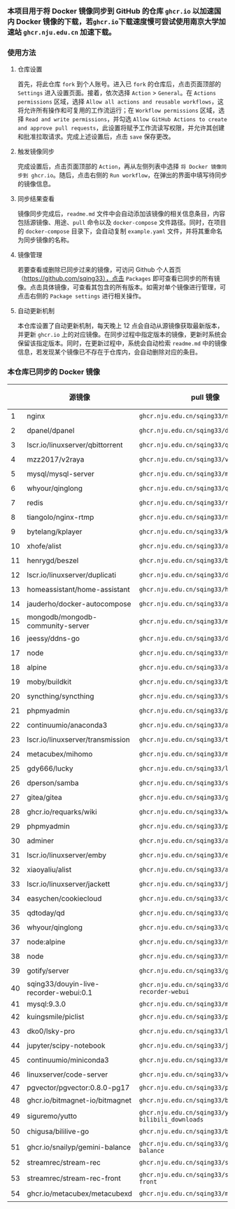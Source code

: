 ### 本项目用于将 Docker 镜像同步到 GitHub 的仓库 `ghcr.io` 以加速国内 Docker 镜像的下载，若`ghcr.io`下载速度慢可尝试使用南京大学加速站 `ghcr.nju.edu.cn` 加速下载。

### 使用方法

1. 仓库设置

   首先，将此仓库 `fork` 到个人账号。进入已 `fork` 的仓库后，点击页面顶部的 `Settings` 进入设置页面。接着，依次选择 `Action` > `General`。在 `Actions permissions` 区域，选择 `Allow all actions and reusable workflows`，这将允许所有操作和可复用的工作流运行；在 `Workflow permissions` 区域，选择 `Read and write permissions`，并勾选 `Allow GitHub Actions to create and approve pull requests`，此设置将赋予工作流读写权限，并允许其创建和批准拉取请求。完成上述设置后，点击 `save` 保存更改。

2. 触发镜像同步

   完成设置后，点击页面顶部的 `Action`，再从左侧列表中选择 `将 Docker 镜像同步到 ghcr.io`。随后，点击右侧的 `Run workflow`，在弹出的界面中填写待同步的镜像信息。

3. 同步结果查看

   镜像同步完成后，`readme.md` 文件中会自动添加该镜像的相关信息条目，内容包括源镜像、用途、`pull` 命令以及 `docker-compose` 文件路径。同时，在项目的 `docker-compose` 目录下，会自动复制 `example.yaml` 文件，并将其重命名为同步镜像的名称。

4. 镜像管理

   若要查看或删除已同步过来的镜像，可访问 Github 个人首页（https://github.com/sqing33），点击 `Packages` 即可查看已同步的所有镜像。点击具体镜像，可查看其包含的所有版本。如需对单个镜像进行管理，可点击右侧的 `Package settings` 进行相关操作。

5. 自动更新机制

   本仓库设置了自动更新机制，每天晚上 12 点会自动从源镜像获取最新版本，并更新 `ghcr.io` 上的对应镜像。在同步过程中指定版本的镜像，更新时系统会保留该指定版本。同时，在更新过程中，系统会自动检索 `readme.md` 中的镜像信息，若发现某个镜像已不存在于仓库内，会自动删除对应的条目。

### 本仓库已同步的 Docker 镜像

|   | 源镜像 | pull 镜像 | docker-compose | 同步 |
| ---- | -------- | --------- | -------------- | ---- |
| 1   | nginx                                  | `ghcr.nju.edu.cn/sqing33/nginx`                      | [yaml](https://github.com/sqing33/docker-image-sync/blob/main/docker-compose/nginx.yaml)                      | ✔️   |
| 2   | dpanel/dpanel                          | `ghcr.nju.edu.cn/sqing33/dpanel`                     | [yaml](https://github.com/sqing33/docker-image-sync/blob/main/docker-compose/dpanel.yaml)                     | ✔️   |
| 3   | lscr.io/linuxserver/qbittorrent        | `ghcr.nju.edu.cn/sqing33/qbittorrent`                | [yaml](https://github.com/sqing33/docker-image-sync/blob/main/docker-compose/qbittorrent.yaml)                | ✔️   |
| 4   | mzz2017/v2raya                         | `ghcr.nju.edu.cn/sqing33/v2raya`                     | [yaml](https://github.com/sqing33/docker-image-sync/blob/main/docker-compose/v2raya.yaml)                     | ✔️   |
| 5   | mysql/mysql-server                     | `ghcr.nju.edu.cn/sqing33/mysql`                      | [yaml](https://github.com/sqing33/docker-image-sync/blob/main/docker-compose/mysql.yaml)                      | ✔️   |
| 6   | whyour/qinglong                        | `ghcr.nju.edu.cn/sqing33/qinglong`                   | [yaml](https://github.com/sqing33/docker-image-sync/blob/main/docker-compose/qinglong.yaml)                   | ✔️   |
| 7   | redis                                  | `ghcr.nju.edu.cn/sqing33/redis`                      | [yaml](https://github.com/sqing33/docker-image-sync/blob/main/docker-compose/redis.yaml)                      | ✔️   |
| 8   | tiangolo/nginx-rtmp                    | `ghcr.nju.edu.cn/sqing33/nginx-rtmp`                 | [yaml](https://github.com/sqing33/docker-image-sync/blob/main/docker-compose/nginx-rtmp.yaml)                 | ✔️   |
| 9   | bytelang/kplayer                       | `ghcr.nju.edu.cn/sqing33/kplayer`                    | [yaml](https://github.com/sqing33/docker-image-sync/blob/main/docker-compose/kplayer.yaml)                    | ✔️   |
| 10  | xhofe/alist                            | `ghcr.nju.edu.cn/sqing33/alist`                      | [yaml](https://github.com/sqing33/docker-image-sync/blob/main/docker-compose/alist.yaml)                      | ✔️   |
| 11  | henrygd/beszel                         | `ghcr.nju.edu.cn/sqing33/beszel`                     | [yaml](https://github.com/sqing33/docker-image-sync/blob/main/docker-compose/beszel.yaml)                     | ✔️   |
| 12  | lscr.io/linuxserver/duplicati          | `ghcr.nju.edu.cn/sqing33/duplicati`                  | [yaml](https://github.com/sqing33/docker-image-sync/blob/main/docker-compose/duplicati.yaml)                  | ✔️   |
| 13  | homeassistant/home-assistant           | `ghcr.nju.edu.cn/sqing33/homeassistant`              | [yaml](https://github.com/sqing33/docker-image-sync/blob/main/docker-compose/homeassistant.yaml)              | ✔️   |
| 14  | jauderho/docker-autocompose            | `ghcr.nju.edu.cn/sqing33/autocompose`                | [yaml](https://github.com/sqing33/docker-image-sync/blob/main/docker-compose/autocompose.yaml)                | ✔️   |
| 15  | mongodb/mongodb-community-server       | `ghcr.nju.edu.cn/sqing33/mongodb`                    | [yaml](https://github.com/sqing33/docker-image-sync/blob/main/docker-compose/mongodb.yaml)                    | ✔️   |
| 16  | jeessy/ddns-go                         | `ghcr.nju.edu.cn/sqing33/ddns-go`                    | [yaml](https://github.com/sqing33/docker-image-sync/blob/main/docker-compose/ddns-go.yaml)                    | ✔️   |
| 17  | node                                   | `ghcr.nju.edu.cn/sqing33/node`                       | [yaml](https://github.com/sqing33/docker-image-sync/blob/main/docker-compose/node.yaml)                       | ✔️   |
| 18  | alpine                                 | `ghcr.nju.edu.cn/sqing33/alpine`                     | [yaml](https://github.com/sqing33/docker-image-sync/blob/main/docker-compose/alpine.yaml)                     | ✔️   |
| 19  | moby/buildkit                          | `ghcr.nju.edu.cn/sqing33/buildkit`                   | [yaml](https://github.com/sqing33/docker-image-sync/blob/main/docker-compose/buildkit.yaml)                   | ✔️   |
| 20  | syncthing/syncthing                    | `ghcr.nju.edu.cn/sqing33/syncthing`                  | [yaml](https://github.com/sqing33/docker-image-sync/blob/main/docker-compose/syncthing.yaml)                  | ✔️   |
| 21  | phpmyadmin                             | `ghcr.nju.edu.cn/sqing33/phpmyadmin`                 | [yaml](https://github.com/sqing33/docker-image-sync/blob/main/docker-compose/phpmyadmin.yaml)                 | ✔️   |
| 22  | continuumio/anaconda3                  | `ghcr.nju.edu.cn/sqing33/anaconda3`                  | [yaml](https://github.com/sqing33/docker-image-sync/blob/main/docker-compose/anaconda3.yaml)                  | ✔️   |
| 23  | lscr.io/linuxserver/transmission       | `ghcr.nju.edu.cn/sqing33/transmission`               | [yaml](https://github.com/sqing33/docker-image-sync/blob/main/docker-compose/transmission.yaml)               | ✔️   |
| 24  | metacubex/mihomo                       | `ghcr.nju.edu.cn/sqing33/mihomo`                     | [yaml](https://github.com/sqing33/docker-image-sync/blob/main/docker-compose/mihomo.yaml)                     | ✔️   |
| 25  | gdy666/lucky                           | `ghcr.nju.edu.cn/sqing33/lucky`                      | [yaml](https://github.com/sqing33/docker-image-sync/blob/main/docker-compose/lucky.yaml)                      | ✔️   |
| 26  | dperson/samba                          | `ghcr.nju.edu.cn/sqing33/samba`                      | [yaml](https://github.com/sqing33/docker-image-sync/blob/main/docker-compose/samba.yaml)                      | ✔️   |
| 27  | gitea/gitea                            | `ghcr.nju.edu.cn/sqing33/gitea`                      | [yaml](https://github.com/sqing33/docker-image-sync/blob/main/docker-compose/gitea.yaml)                      | ✔️   |
| 28  | ghcr.io/requarks/wiki                  | `ghcr.nju.edu.cn/sqing33/wiki`                       | [yaml](https://github.com/sqing33/docker-image-sync/blob/main/docker-compose/wiki.yaml)                       | ✔️   |
| 29  | phpmyadmin                             | `ghcr.nju.edu.cn/sqing33/phpmyadmin`                 | [yaml](https://github.com/sqing33/docker-image-sync/blob/main/docker-compose/phpmyadmin.yaml)                 | ✔️   |
| 30  | adminer                                | `ghcr.nju.edu.cn/sqing33/adminer`                    | [yaml](https://github.com/sqing33/docker-image-sync/blob/main/docker-compose/adminer.yaml)                    | ✔️   |
| 31  | lscr.io/linuxserver/emby               | `ghcr.nju.edu.cn/sqing33/emby`                       | [yaml](https://github.com/sqing33/docker-image-sync/blob/main/docker-compose/emby.yaml)                       | ✔️   |
| 32  | xiaoyaliu/alist                        | `ghcr.nju.edu.cn/sqing33/alist`                      | [yaml](https://github.com/sqing33/docker-image-sync/blob/main/docker-compose/alist.yaml)                      | ✔️   |
| 33  | lscr.io/linuxserver/jackett            | `ghcr.nju.edu.cn/sqing33/jackett`                    | [yaml](https://github.com/sqing33/docker-image-sync/blob/main/docker-compose/jackett.yaml)                    | ✔️   |
| 34  | easychen/cookiecloud                   | `ghcr.nju.edu.cn/sqing33/cookiecloud`                | [yaml](https://github.com/sqing33/docker-image-sync/blob/main/docker-compose/cookiecloud.yaml)                | ✔️   |
| 35  | qdtoday/qd                             | `ghcr.nju.edu.cn/sqing33/qd`                         | [yaml](https://github.com/sqing33/docker-image-sync/blob/main/docker-compose/qd.yaml)                         | ✔️   |
| 36  | whyour/qinglong                        | `ghcr.nju.edu.cn/sqing33/qinglong`                   | [yaml](https://github.com/sqing33/docker-image-sync/blob/main/docker-compose/qinglong.yaml)                   | ✔️   |
| 37  | node:alpine                            | `ghcr.nju.edu.cn/sqing33/node:alpine`                | [yaml](https://github.com/sqing33/docker-image-sync/blob/main/docker-compose/node.yaml)                       | ✔️   |
| 38  | node                                   | `ghcr.nju.edu.cn/sqing33/node`                       | [yaml](https://github.com/sqing33/docker-image-sync/blob/main/docker-compose/node.yaml)                       | ✔️   |
| 39  | gotify/server                          | `ghcr.nju.edu.cn/sqing33/gotify`                     | [yaml](https://github.com/sqing33/docker-image-sync/blob/main/docker-compose/gotify.yaml)                     | ✔️   |
| 40  | sqing33/douyin-live-recorder-webui:0.1 | `ghcr.nju.edu.cn/sqing33/douyin-live-recorder-webui` | [yaml](https://github.com/sqing33/docker-image-sync/blob/main/docker-compose/douyin-live-recorder-webui.yaml) | ❌   |
| 41  | mysql:9.3.0                    | `ghcr.nju.edu.cn/sqing33/mysql`                  | [yaml](https://github.com/sqing33/docker-image-sync/blob/main/docker-compose/mysql.yaml)             | ❌ |
| 42  | kuingsmile/piclist             | `ghcr.nju.edu.cn/sqing33/piclist`                | [yaml](https://github.com/sqing33/docker-image-sync/blob/main/docker-compose/piclist.yaml)           | ✔️ |
| 43  | dko0/lsky-pro                  | `ghcr.nju.edu.cn/sqing33/lsky-pro`               | [yaml](https://github.com/sqing33/docker-image-sync/blob/main/docker-compose/lsky-pro.yaml)          | ✔️ |
| 44  | jupyter/scipy-notebook         | `ghcr.nju.edu.cn/sqing33/jupyterlab`             | [yaml](https://github.com/sqing33/docker-image-sync/blob/main/docker-compose/jupyterlab.yaml)        | ✔️ |
| 45  | continuumio/miniconda3         | `ghcr.nju.edu.cn/sqing33/miniconda3`             | [yaml](https://github.com/sqing33/docker-image-sync/blob/main/docker-compose/miniconda3.yaml)        | ✔️ |
| 46  | linuxserver/code-server        | `ghcr.nju.edu.cn/sqing33/vscode`                 | [yaml](https://github.com/sqing33/docker-image-sync/blob/main/docker-compose/vscode.yaml)            | ✔️ |
| 47  | pgvector/pgvector:0.8.0-pg17   | `ghcr.nju.edu.cn/sqing33/postgres`               | [yaml](https://github.com/sqing33/docker-image-sync/blob/main/docker-compose/postgres.yaml)          | ❌ |
| 48  | ghcr.io/bitmagnet-io/bitmagnet | `ghcr.nju.edu.cn/sqing33/bitmagnet`              | [yaml](https://github.com/sqing33/docker-image-sync/blob/main/docker-compose/bitmagnet.yaml)         | ✔️ |
| 49  | siguremo/yutto                 | `ghcr.nju.edu.cn/sqing33/yutto-bilibili_downloads` | [yaml](https://github.com/sqing33/docker-image-sync/blob/main/docker-compose/yutto-bilibili_downloads.yaml) | ✔️ |
| 50  | chigusa/bililive-go            | `ghcr.nju.edu.cn/sqing33/bililive-go`            | [yaml](https://github.com/sqing33/docker-image-sync/blob/main/docker-compose/bililive-go.yaml)       | ✔️ |
| 51  | ghcr.io/snailyp/gemini-balance | `ghcr.nju.edu.cn/sqing33/gemini-balance`         | [yaml](https://github.com/sqing33/docker-image-sync/blob/main/docker-compose/gemini-balance.yaml)    | ✔️ |
| 52  | streamrec/stream-rec           | `ghcr.nju.edu.cn/sqing33/stream-rec`             | [yaml](https://github.com/sqing33/docker-image-sync/blob/main/docker-compose/stream-rec.yaml)        | ✔️ |
| 53  | streamrec/stream-rec-front     | `ghcr.nju.edu.cn/sqing33/stream-rec-front`       | [yaml](https://github.com/sqing33/docker-image-sync/blob/main/docker-compose/stream-rec-front.yaml)  | ✔️ |
| 54  | ghcr.io/metacubex/metacubexd   | `ghcr.nju.edu.cn/sqing33/metacubexd`             | [yaml](https://github.com/sqing33/docker-image-sync/blob/main/docker-compose/metacubexd.yaml)        | ✔️ |

